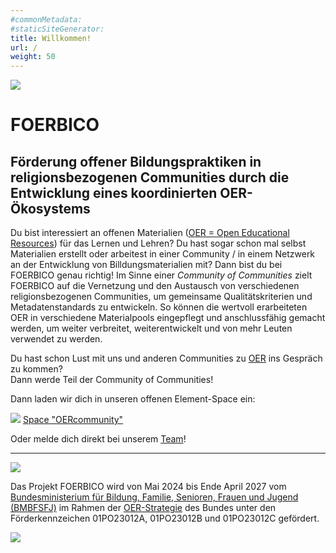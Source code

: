 ```yaml
---
#commonMetadata:
#staticSiteGenerator:
title: Willkommen!
url: /
weight: 50
---
```


![](/images/FOERBICO.png)

# FOERBICO 

## Förderung offener Bildungspraktiken in religionsbezogenen Communities durch die Entwicklung eines koordinierten OER-Ökosystems

Du bist interessiert an offenen Materialien ([OER = Open Educational Resources](oer-und-oep/)) für das Lernen und Lehren?
Du hast sogar schon mal selbst Materialien erstellt oder arbeitest in einer Community / in einem Netzwerk
an der Entwicklung von Billdungsmaterialien mit? Dann bist du bei FOERBICO genau richtig!
Im Sinne einer _Community of Communities_ zielt FOERBICO auf die Vernetzung und den Austausch
von verschiedenen religionsbezogenen Communities, um gemeinsame Qualitätskriterien und Metadatenstandards
zu entwickeln. So können die wertvoll erarbeiteten OER in verschiedene Materialpools eingepflegt und
anschlussfähig gemacht werden, um weiter verbreitet, weiterentwickelt und von mehr Leuten verwendet zu werden.

Du hast schon Lust mit uns und anderen Communities zu [OER](oer-und-oep/) ins Gespräch zu kommen?  
Dann werde Teil der Community of Communities!

Dann laden wir dich in unseren offenen Element-Space ein:

![](/images/element-logo.svg) [Space "OERcommunity"](https://matrix.to/#/#oercommunity:rpi-virtuell.de)
 
Oder melde dich direkt bei unserem [Team](/unser-team/)!

----

![](/images/gefoerdert_vom_bmbfsfj.png)

Das Projekt FOERBICO wird von Mai 2024 bis Ende April 2027 vom
[Bundesministerium für Bildung, Familie, Senioren, Frauen und Jugend (BMBFSFJ)](https://www.bmfsfj.de/)
im Rahmen der [OER-Strategie](https://www.oer-strategie.de/) des Bundes unter den
Förderkennzeichen 01PO23012A, 01PO23012B und 01PO23012C gefördert.

[![](/images/OER_Strategie.png)](https://www.oer-strategie.de/)
